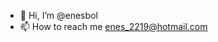 - 👋 Hi, I’m @enesbol
- 📫 How to reach me  enes_2219@hotmail.com

<!---
enesbol/enesbol is a ✨ special ✨ repository because its `README.md` (this file) appears on your GitHub profile.
You can click the Preview link to take a look at your changes.
--->
